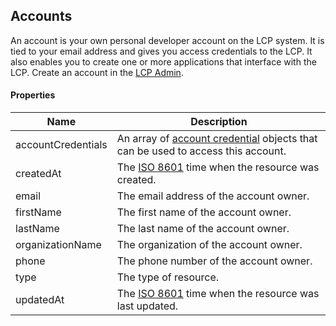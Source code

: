 ## Accounts

An account is your own personal developer account on the LCP system. It is tied to your email address and gives you access credentials to the LCP. It also enables you to create one or more applications that interface with the LCP. Create an account in the [LCP Admin](https://admin.lcp.points.com/).

#### Properties

<table>
    <thead>
        <tr>
            <th>Name</th>
            <th>Description</th>
        </tr>
    </thead>
    <tbody>
        <tr>
            <td>accountCredentials</td>
            <td>An array of <a href="#account-credentials">account credential</a> objects that can be used to access this account.</td>
        </tr>
        <tr>
            <td>createdAt</td>
            <td>The <a href="http://en.wikipedia.org/wiki/ISO_8601">ISO 8601</a> time when the resource was created.</td>
        </tr>
        <tr>
            <td>email</td>
            <td>The email address of the account owner.</td>
        </tr>
        <tr>
            <td>firstName</td>
            <td>The first name of the account owner.</td>
        </tr>
        <tr>
            <td>lastName</td>
            <td>The last name of the account owner.</td>
        </tr>
        <tr>
            <td>organizationName</td>
            <td>The organization of the account owner.</td>
        </tr>
        <tr>
            <td>phone</td>
            <td>The phone number of the account owner.</td>
        </tr>
        <tr>
            <td>type</td>
            <td>The type of resource.</td>
        </tr>
        <tr>
            <td>updatedAt</td>
            <td>The <a href="http://en.wikipedia.org/wiki/ISO_8601">ISO 8601</a> time when the resource was last updated.</td>
        </tr>
    </tbody>
</table>











